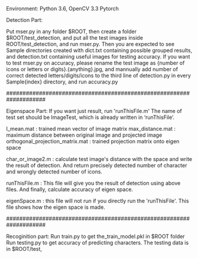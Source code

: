 Environment: Python 3.6, OpenCV 3.3 Pytorch

Detection Part:

Put mser.py in any folder $ROOT, then create a folder $ROOT/test_detection, and put all the test images inside ROOT/test_detection, and run mser.py. Then you are expected to see Sample directories created with dict.txt containing possible grouped results, and detection.txt containing useful images for testing accuracy.
If you want to test mser.py on accuracy, please rename the test image as {number of icons or letters or digits}.{anything}.jpg, and mannually add number of correct detected letters/digits/icons to the third line of detection.py in every Sample{index} directory, and run accuracy.py

####################################################################

Eigenspace Part:
If you want just result, run 'runThisFile.m'
The name of test set should be ImageTest, which is already written in ‘runThisFile’.

I_mean.mat : trained mean vector of image matrix
max_distance.mat : maximum distance between original image and projected image
orthogonal_projection_matrix.mat : trained projection matrix onto eigen space

char_or_image2.m : calculate test image's distance with the space and write the result of detection. And return precisely detected number of character and wrongly detected number of icons.

runThisFile.m : This file will give you the result of detection using above files. And finally, calculate accuracy of eigen space.

eigenSpace.m : this file will not run if you directly run the 'runThisFile'. This file shows how the eigen space is made.

####################################################################

Recoginition part:
Run train.py to get the_train_model.pkl in $ROOT folder
Run testing.py to get accuracy of predicting characters. The testing data is in $ROOT/test,
